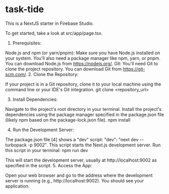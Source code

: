 # task-tide

This is a NextJS starter in Firebase Studio.

To get started, take a look at src/app/page.tsx.


1. Prerequisites:

Node.js and npm (or yarn/pnpm): Make sure you have Node.js installed on your system. You'll also need a package manager like npm, yarn, or pnpm. You can download Node.js from https://nodejs.org/.
Git: You'll need Git to clone the project repository. You can download Git from https://git-scm.com/.
2. Clone the Repository:

If your project is in a Git repository, clone it to your local machine using the command line or your IDE's Git integration.
git clone <repository_url>



3. Install Dependencies:

Navigate to the project's root directory in your terminal.
Install the project's dependencies using the package manager specified in the package.json file (likely npm based on the package-lock.json file).
npm install



4. Run the Development Server:

The package.json file [4] shows a "dev" script: "dev": "next dev --turbopack -p 9002". This script starts the Next.js development server.
Run this script in your terminal:
npm run dev



This will start the development server, usually at http://localhost:9002 as specified in the script.
5. Access the App:

Open your web browser and go to the address where the development server is running (e.g., http://localhost:9002). You should see your application.

